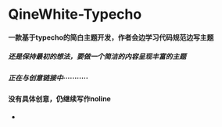 # QineWhite-Typecho
#### 一款基于typecho的简白主题开发，作者会边学习代码规范边写主题
##### 还是保持最初的想法，要做一个简洁的内容呈现丰富的主题
##### 正在与创意链接中···········
#### 没有具体创意，仍继续写作noline
*
